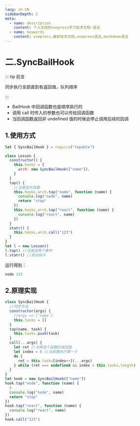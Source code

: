 ```yaml
---
lang: zh-CN
sidebarDepth: 2
meta:
  - name: description
    content: 个人总结的vuepress学习技术文档-语法
  - name: keywords
    content: vuepress,最新技术文档,vuepress语法,markdown语法
---
```


# 二.SyncBailHook

::: tip 前言

同步执行全部直到有返回值，队列顺序

:::

- BailHook 中回调函数也是顺序执行的
- 调用 call 时传入的参数也可以传给回调函数
- 当回调函数返回非 undefined 值的时候会停止调用后续的回调

## 1.使用方式

```js
let { SyncBailHook } = require("tapable")

class Lesson {
  constructor() {
    this.hooks = {
      arch: new SyncBailHook(["name"]),
    }
  }
  tap() {
    //注册监听函数
    this.hooks.arch.tap("node", function (name) {
      console.log("node", name)
      return "stop"
    })
    this.hooks.arch.tap("react", function (name) {
      console.log("react", name)
    })
  }
  statr() {
    this.hooks.arch.call("123")
  }
}
let l = new Lesson()
l.tap() //注册这两个事件
l.statr() //启动钩子
```

运行得到：

```js
node 123
```

## 2.原理实现

```js
class SyncBailHook {
  //同步方法
  constructor(args) {
    //args => ['name']
    this.tasks = []
  }
  tap(name, task) {
    this.tasks.push(task)
  }
  call(...args) {
    let ret //当前这个函数的返回值
    let index = 0 //当前要执行第一个
    do {
      ret = this.tasks[index++](...args)
    } while (ret === undefined && index < this.tasks.length)
  }
}
let hook = new SyncBailHook(["name"])
hook.tap("node", function (name) {
  5
  console.log("node", name)
  return "stop"
})
hook.tap("react", function (name) {
  console.log("react", name)
})
hook.call("123")
```
